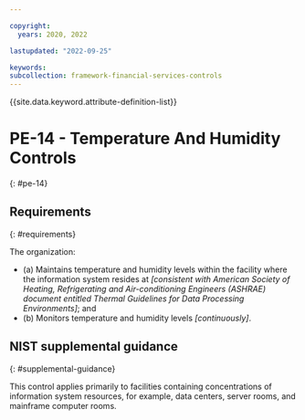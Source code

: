 ```yaml
---

copyright:
  years: 2020, 2022

lastupdated: "2022-09-25"

keywords: 
subcollection: framework-financial-services-controls
---
```


{{site.data.keyword.attribute-definition-list}}

         
# PE-14 - Temperature And Humidity Controls
{: #pe-14}

## Requirements
{: #requirements}

The organization:

- (a) Maintains temperature and humidity levels within the facility where the information system resides at _[consistent with American Society of Heating, Refrigerating and Air-conditioning Engineers (ASHRAE) document entitled Thermal Guidelines for Data Processing Environments]_; and
- (b) Monitors temperature and humidity levels _[continuously]_.

## NIST supplemental guidance
{: #supplemental-guidance}

This control applies primarily to facilities containing concentrations of information system resources, for example, data centers, server rooms, and mainframe computer rooms.



